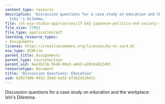 ```yaml
---
content_type: resource
description: 'Discussion questions for a case study on education and the workplace:
  Ishi''s Dilemma.'
file: /ol-ocw-studio-app/courses/17-541-japanese-politics-and-society-fall-2008/b202740649323bdd5a526f3b24126d11_questions3.pdf
file_size: 77951
file_type: application/pdf
learning_resource_types:
- Assignments
license: https://creativecommons.org/licenses/by-nc-sa/4.0/
ocw_type: OCWFile
parent_title: Assignments
parent_type: CourseSection
parent_uid: 6ee1b21b-5b40-09a3-a663-a2818a822493
resourcetype: Document
title: 'Discussion Questions: Education'
uid: b2027406-4932-3bdd-5a52-6f3b24126d11
---
```

Discussion questions for a case study on education and the workplace: Ishi's Dilemma.